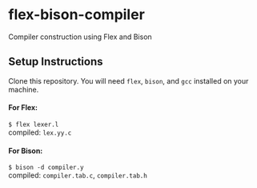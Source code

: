 # flex-bison-compiler
Compiler construction using Flex and Bison

## Setup Instructions
Clone this repository. You will need `flex`, `bison`, and `gcc` installed on your machine.

#### For Flex:
`$ flex lexer.l`
<br />
compiled: `lex.yy.c`

#### For Bison:
`$ bison -d compiler.y`
<br />
compiled: `compiler.tab.c`, `compiler.tab.h`
